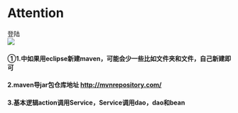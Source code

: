 Attention
======
登陆<br>
![](https://github.com/uchiyamakoki/blog/blob/master/img/1.png)
#### ①1.中如果用eclipse新建maven，可能会少一些比如文件夹和文件，自己新建即可<br>
#### 2.maven导jar包仓库地址 http://mvnrepository.com/ <br>
#### 3.基本逻辑action调用Service，Service调用dao，dao和bean
